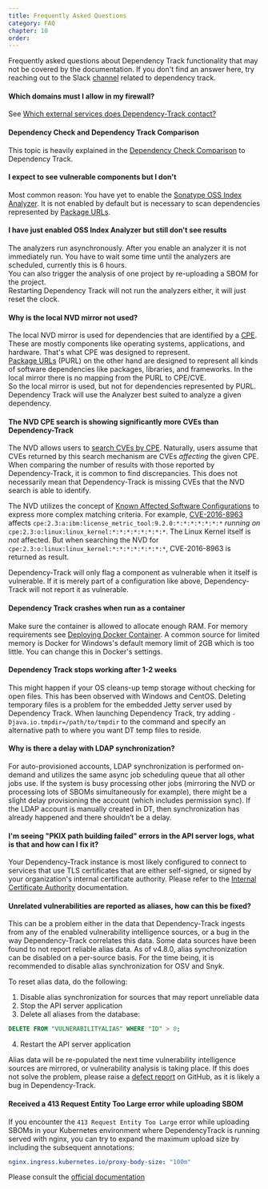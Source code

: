 ```yaml
---
title: Frequently Asked Questions
category: FAQ
chapter: 10
order:
---
```


Frequently asked questions about Dependency Track functionality that may not be covered by the documentation. If you don't find an answer here, try reaching out to the Slack [channel](https://owasp.slack.com/archives/C6R3R32H4) related to dependency track.


#### Which domains must I allow in my firewall?

See [Which external services does Dependency-Track contact?](outbound-connections.md)


#### Dependency Check and Dependency Track Comparison

This topic is heavily explained in the [Dependency Check Comparison](./../odt-odc-comparison/) to Dependency Track.

#### I expect to see vulnerable components but I don't

Most common reason: You have yet to enable the [Sonatype OSS Index Analyzer](./../datasources/ossindex/). It is not
enabled by default but is necessary to scan dependencies represented by
[Package URLs](./../terminology/#package-url-purl).

#### I have just enabled OSS Index Analyzer but still don't see results

The analyzers run asynchronously. After you enable an analyzer it is not immediately run.
You have to wait some time until the analyzers are scheduled, currently this is 6 hours.  
You can also trigger the analysis of one project by re-uploading a SBOM for the project.  
Restarting Dependency Track will not run the analyzers either, it will just reset the clock.

#### Why is the local NVD mirror not used?

The local NVD mirror is used for dependencies that are identified by a [CPE](./../terminology/#cpe). These are mostly
components like operating systems, applications, and hardware. That's what CPE was designed to represent.  
[Package URLs](./../terminology/#package-url-purl) (PURL) on the other hand are designed to represent all kinds of software
dependencies like packages, libraries, and frameworks. In the local mirror there is no mapping from the PURL to CPE/CVE.  
So the local mirror is used, but not for dependencies represented by PURL. Dependency Track will use the Analyzer best
suited to analyze a given dependency.

#### The NVD CPE search is showing significantly more CVEs than Dependency-Track

The NVD allows users to [search CVEs by CPE](https://nvd.nist.gov/products/cpe/search). Naturally, users assume
that CVEs returned by this search mechanism are CVEs *affecting* the given CPE. When comparing the number of results
with those reported by Dependency-Track, it is common to find discrepancies. This does not necessarily mean that
Dependency-Track is missing CVEs that the NVD search is able to identify.

The NVD utilizes the concept of [Known Affected Software Configurations](https://nvd.nist.gov/vuln/vulnerability-detail-pages)
to express more complex matching criteria. For example, [CVE-2016-8963](https://nvd.nist.gov/vuln/detail/CVE-2016-8963)
affects `cpe:2.3:a:ibm:license_metric_tool:9.2.0:*:*:*:*:*:*:*` *running on* `cpe:2.3:o:linux:linux_kernel:*:*:*:*:*:*:*:*`.
The Linux Kernel itself is *not* affected. But when searching the NVD for `cpe:2.3:o:linux:linux_kernel:*:*:*:*:*:*:*:*`,
CVE-2016-8963 is returned as result.

Dependency-Track will only flag a component as vulnerable when it itself is vulnerable. If it is merely part of a
configuration like above, Dependency-Track will not report it as vulnerable.

#### Dependency Track crashes when run as a container

Make sure the container is allowed to allocate enough RAM. For memory requirements see
[Deploying Docker Container](./../getting-started/deploy-docker/). A common source for limited memory is Docker for
Windows's default memory limit of 2GB which is too little. You can change this in Docker's settings.

#### Dependency Track stops working after 1-2 weeks

This might happen if your OS cleans-up temp storage without checking for open files.
This has been observed with Windows and CentOS.
Deleting temporary files is a problem for the embedded Jetty server used by Dependency Track.
When launching Dependency Track, try adding `-Djava.io.tmpdir=/path/to/tmpdir` to the command and specify an
alternative path to where you want DT temp files to reside.

#### Why is there a delay with LDAP synchronization?

For auto-provisioned accounts, LDAP synchronization is performed on-demand and utilizes the same async job scheduling queue that all other jobs use. If the system is busy processing other jobs (mirroring the NVD or processing lots of SBOMs simultaneously for example), there might be a slight delay provisioning the account (which includes permission sync). If the LDAP account is manually created in DT, then synchronization has already happened and there shouldn’t be a delay.

#### I'm seeing "PKIX path building failed" errors in the API server logs, what is that and how can I fix it?

Your Dependency-Track instance is most likely configured to connect to services that use TLS certificates
that are either self-signed, or signed by your organization's internal certificate authority.
Please refer to the [Internal Certificate Authority](./../getting-started/internal-ca/) documentation.

#### Unrelated vulnerabilities are reported as aliases, how can this be fixed?

This can be a problem either in the data that Dependency-Track ingests from any of the enabled vulnerability intelligence
sources, or a bug in the way Dependency-Track correlates this data. Some data sources have been found to not report 
reliable alias data. As of v4.8.0, alias synchronization can be disabled on a per-source basis. For the time being, 
it is recommended to disable alias synchronization for OSV and Snyk.

To reset alias data, do the following:
1. Disable alias synchronization for sources that may report unreliable data
2. Stop the API server application
3. Delete all aliases from the database:
```sql
DELETE FROM "VULNERABILITYALIAS" WHERE "ID" > 0;
```
4. Restart the API server application

Alias data will be re-populated the next time vulnerability intelligence sources are mirrored, or vulnerability
analysis is taking place. If this does not solve the problem, please raise a [defect report] on GitHub, 
as it is likely a bug in Dependency-Track.

#### Received a 413 Request Entity Too Large error while uploading SBOM

If you encounter the `413 Request Entity Too Large` error while uploading SBOMs in your Kubernetes environment where
DependencyTrack is running served with nginx, you can try to expand the maximum upload size by including the subsequent annotations:

```yaml
nginx.ingress.kubernetes.io/proxy-body-size: "100m"
```

Please consult the [official documentation](https://kubernetes.github.io/ingress-nginx/user-guide/nginx-configuration/annotations/#custom-max-body-size)

[defect report]: https://github.com/DependencyTrack/dependency-track/issues/new?assignees=&labels=defect%2Cin+triage&template=defect-report.yml